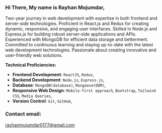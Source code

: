 ### Hi There, My name is Rayhan Mojumdar,
Two-year journey in web development with expertise in both frontend and server-side technologies. Proficient in React.js and Redux for creating dynamic, responsive, and engaging user interfaces. Skilled in Node.js and Express.js for building robust server-side applications and APIs. Experienced with MongoDB for efficient data storage and betterment. Committed to continuous learning and staying up-to-date with the latest web development technologies. Passionate about creating innovative and user-friendly web solutions.

**Technical Proficiencies:**

- **Frontend Development**: `ReactJS`, `Redux`,
- **Backend Development**: `Node.js`, `Express.js`,
- **Database**: `MongoDB(database)`, `Mongoose(ODM)`,
- **Responsive Web Design**: `Mobile-first approach`, `Bootstrap`, `Tailwind CSS`, `Media Queries`,
- **Version Control**: `Git`, `GitHub`,

### Contact email:
[rayhanmujumdar0177@gmail.com](rayhanmujumdar0177@gmail.com)
